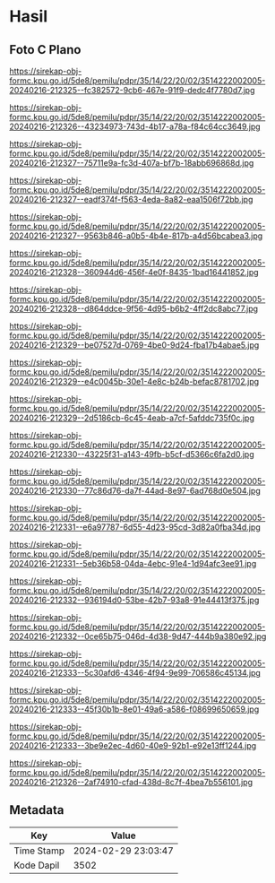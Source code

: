 # Hasil

## Foto C Plano

https://sirekap-obj-formc.kpu.go.id/5de8/pemilu/pdpr/35/14/22/20/02/3514222002005-20240216-212325--fc382572-9cb6-467e-91f9-dedc4f7780d7.jpg

https://sirekap-obj-formc.kpu.go.id/5de8/pemilu/pdpr/35/14/22/20/02/3514222002005-20240216-212326--43234973-743d-4b17-a78a-f84c64cc3649.jpg

https://sirekap-obj-formc.kpu.go.id/5de8/pemilu/pdpr/35/14/22/20/02/3514222002005-20240216-212327--75711e9a-fc3d-407a-bf7b-18abb696868d.jpg

https://sirekap-obj-formc.kpu.go.id/5de8/pemilu/pdpr/35/14/22/20/02/3514222002005-20240216-212327--eadf374f-f563-4eda-8a82-eaa1506f72bb.jpg

https://sirekap-obj-formc.kpu.go.id/5de8/pemilu/pdpr/35/14/22/20/02/3514222002005-20240216-212327--9563b846-a0b5-4b4e-817b-a4d56bcabea3.jpg

https://sirekap-obj-formc.kpu.go.id/5de8/pemilu/pdpr/35/14/22/20/02/3514222002005-20240216-212328--360944d6-456f-4e0f-8435-1bad16441852.jpg

https://sirekap-obj-formc.kpu.go.id/5de8/pemilu/pdpr/35/14/22/20/02/3514222002005-20240216-212328--d864ddce-9f56-4d95-b6b2-4ff2dc8abc77.jpg

https://sirekap-obj-formc.kpu.go.id/5de8/pemilu/pdpr/35/14/22/20/02/3514222002005-20240216-212329--be07527d-0769-4be0-9d24-fba17b4abae5.jpg

https://sirekap-obj-formc.kpu.go.id/5de8/pemilu/pdpr/35/14/22/20/02/3514222002005-20240216-212329--e4c0045b-30e1-4e8c-b24b-befac8781702.jpg

https://sirekap-obj-formc.kpu.go.id/5de8/pemilu/pdpr/35/14/22/20/02/3514222002005-20240216-212329--2d5186cb-6c45-4eab-a7cf-5afddc735f0c.jpg

https://sirekap-obj-formc.kpu.go.id/5de8/pemilu/pdpr/35/14/22/20/02/3514222002005-20240216-212330--43225f31-a143-49fb-b5cf-d5366c6fa2d0.jpg

https://sirekap-obj-formc.kpu.go.id/5de8/pemilu/pdpr/35/14/22/20/02/3514222002005-20240216-212330--77c86d76-da7f-44ad-8e97-6ad768d0e504.jpg

https://sirekap-obj-formc.kpu.go.id/5de8/pemilu/pdpr/35/14/22/20/02/3514222002005-20240216-212331--e6a97787-6d55-4d23-95cd-3d82a0fba34d.jpg

https://sirekap-obj-formc.kpu.go.id/5de8/pemilu/pdpr/35/14/22/20/02/3514222002005-20240216-212331--5eb36b58-04da-4ebc-91e4-1d94afc3ee91.jpg

https://sirekap-obj-formc.kpu.go.id/5de8/pemilu/pdpr/35/14/22/20/02/3514222002005-20240216-212332--936194d0-53be-42b7-93a8-91e44413f375.jpg

https://sirekap-obj-formc.kpu.go.id/5de8/pemilu/pdpr/35/14/22/20/02/3514222002005-20240216-212332--0ce65b75-046d-4d38-9d47-444b9a380e92.jpg

https://sirekap-obj-formc.kpu.go.id/5de8/pemilu/pdpr/35/14/22/20/02/3514222002005-20240216-212333--5c30afd6-4346-4f94-9e99-706586c45134.jpg

https://sirekap-obj-formc.kpu.go.id/5de8/pemilu/pdpr/35/14/22/20/02/3514222002005-20240216-212333--45f30b1b-8e01-49a6-a586-f08699650659.jpg

https://sirekap-obj-formc.kpu.go.id/5de8/pemilu/pdpr/35/14/22/20/02/3514222002005-20240216-212333--3be9e2ec-4d60-40e9-92b1-e92e13ff1244.jpg

https://sirekap-obj-formc.kpu.go.id/5de8/pemilu/pdpr/35/14/22/20/02/3514222002005-20240216-212326--2af74910-cfad-438d-8c7f-4bea7b556101.jpg


## Metadata

| Key        | Value               |
| ---------- | ------------------- |
| Time Stamp | 2024-02-29 23:03:47 |
| Kode Dapil | 3502                |



